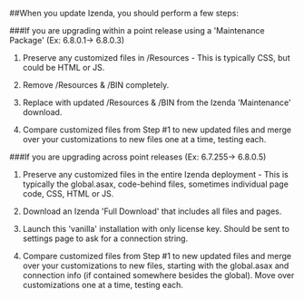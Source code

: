 ##When you update Izenda, you should perform a few steps:

###If you are upgrading within a point release using a 'Maintenance Package' (Ex: 6.8.0.1-> 6.8.0.3)

1) Preserve any customized files in /Resources - This is typically CSS, but could be HTML or JS.

2) Remove /Resources & /BIN completely.

3) Replace with updated /Resources & /BIN from the Izenda 'Maintenance' download.

4) Compare customized files from Step #1 to new updated files and merge over your customizations to new files one at a time, testing each.


###If you are upgrading across point releases (Ex: 6.7.255-> 6.8.0.5)

1) Preserve any customized files in the entire Izenda deployment - This is typically the global.asax, code-behind files, sometimes individual page code, CSS, HTML or JS.

2) Download an Izenda 'Full Download' that includes all files and pages.

3) Launch this 'vanilla' installation with only license key. Should be sent to settings page to ask for a connection string.

4) Compare customized files from Step #1 to new updated files and merge over your customizations to new files, starting with the global.asax and connection info (if contained somewhere besides the global). Move over customizations one at a time, testing each.